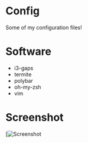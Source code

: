 # Config
Some of my configuration files!

# Software
- i3-gaps
- termite
- polybar
- oh-my-zsh
- vim

# Screenshot
[![Screenshot](https://lh3.googleusercontent.com/--DvvKqtOrew/WVxvnpI8UcI/AAAAAAAANIU/VkVMW6T3pbAsvIqya7G9Fw2LKcavBBxkgCL0BGAYYCw/h1080/Screenshot_2017-07-04_21-47-58.png)
